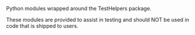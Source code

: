 Python modules wrapped around the TestHelpers package.

These modules are provided to assist in testing and should NOT be used in code that is
shipped to users.
